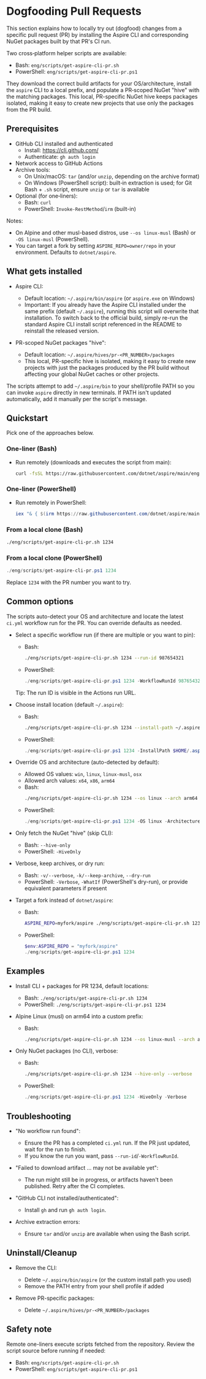 # Dogfooding Pull Requests

This section explains how to locally try out (dogfood) changes from a specific pull request (PR) by installing the Aspire CLI and corresponding NuGet packages built by that PR's CI run.

Two cross‑platform helper scripts are available:
- Bash: `eng/scripts/get-aspire-cli-pr.sh`
- PowerShell: `eng/scripts/get-aspire-cli-pr.ps1`

They download the correct build artifacts for your OS/architecture, install the `aspire` CLI to a local prefix, and populate a PR‑scoped NuGet "hive" with the matching packages. This local, PR-specific NuGet hive keeps packages isolated, making it easy to create new projects that use only the packages from the PR build.

## Prerequisites

- GitHub CLI installed and authenticated
  - Install: https://cli.github.com/
  - Authenticate: `gh auth login`
- Network access to GitHub Actions
- Archive tools:
  - On Unix/macOS: `tar` (and/or `unzip`, depending on the archive format)
  - On Windows (PowerShell script): built‑in extraction is used; for Git Bash + `.sh` script, ensure `unzip` or `tar` is available
- Optional (for one‑liners):
  - Bash: `curl`
  - PowerShell: `Invoke-RestMethod`/`irm` (built-in)

Notes:
- On Alpine and other musl-based distros, use `--os linux-musl` (Bash) or `-OS linux-musl` (PowerShell).
- You can target a fork by setting `ASPIRE_REPO=owner/repo` in your environment. Defaults to `dotnet/aspire`.

## What gets installed

- Aspire CLI:
  - Default location: `~/.aspire/bin/aspire` (or `aspire.exe` on Windows)
  - Important: If you already have the Aspire CLI installed under the same prefix (default `~/.aspire`), running this script will overwrite that installation. To switch back to the official build, simply re-run the standard Aspire CLI install script referenced in the README to reinstall the released version.

- PR-scoped NuGet packages "hive":
  - Default location: `~/.aspire/hives/pr-<PR_NUMBER>/packages`
  - This local, PR-specific hive is isolated, making it easy to create new projects with just the packages produced by the PR build without affecting your global NuGet caches or other projects.

The scripts attempt to add `~/.aspire/bin` to your shell/profile PATH so you can invoke `aspire` directly in new terminals. If PATH isn't updated automatically, add it manually per the script's message.

## Quickstart

Pick one of the approaches below.

### One-liner (Bash)

- Run remotely (downloads and executes the script from main):
  ```bash
  curl -fsSL https://raw.githubusercontent.com/dotnet/aspire/main/eng/scripts/get-aspire-cli-pr.sh | bash -s -- 1234
  ```

### One-liner (PowerShell)

- Run remotely in PowerShell:
  ```powershell
  iex "& { $(irm https://raw.githubusercontent.com/dotnet/aspire/main/eng/scripts/get-aspire-cli-pr.ps1) } 1234"
  ```

### From a local clone (Bash)

```bash
./eng/scripts/get-aspire-cli-pr.sh 1234
```

### From a local clone (PowerShell)

```powershell
./eng/scripts/get-aspire-cli-pr.ps1 1234
```

Replace `1234` with the PR number you want to try.

## Common options

The scripts auto-detect your OS and architecture and locate the latest `ci.yml` workflow run for the PR. You can override defaults as needed.

- Select a specific workflow run (if there are multiple or you want to pin):
  - Bash:
    ```bash
    ./eng/scripts/get-aspire-cli-pr.sh 1234 --run-id 987654321
    ```
  - PowerShell:
    ```powershell
    ./eng/scripts/get-aspire-cli-pr.ps1 1234 -WorkflowRunId 987654321
    ```
  Tip: The run ID is visible in the Actions run URL.

- Choose install location (default `~/.aspire`):
  - Bash:
    ```bash
    ./eng/scripts/get-aspire-cli-pr.sh 1234 --install-path ~/.aspire-pr
    ```
  - PowerShell:
    ```powershell
    ./eng/scripts/get-aspire-cli-pr.ps1 1234 -InstallPath $HOME/.aspire-pr
    ```

- Override OS and architecture (auto-detected by default):
  - Allowed OS values: `win`, `linux`, `linux-musl`, `osx`
  - Allowed arch values: `x64`, `x86`, `arm64`
  - Bash:
    ```bash
    ./eng/scripts/get-aspire-cli-pr.sh 1234 --os linux --arch arm64
    ```
  - PowerShell:
    ```powershell
    ./eng/scripts/get-aspire-cli-pr.ps1 1234 -OS linux -Architecture arm64
    ```

- Only fetch the NuGet "hive" (skip CLI):
  - Bash: `--hive-only`
  - PowerShell: `-HiveOnly`

- Verbose, keep archives, or dry run:
  - Bash: `-v/--verbose`, `-k/--keep-archive`, `--dry-run`
  - PowerShell: `-Verbose`, `-WhatIf` (PowerShell's dry-run), or provide equivalent parameters if present

- Target a fork instead of `dotnet/aspire`:
  - Bash:
    ```bash
    ASPIRE_REPO=myfork/aspire ./eng/scripts/get-aspire-cli-pr.sh 1234
    ```
  - PowerShell:
    ```powershell
    $env:ASPIRE_REPO = "myfork/aspire"
    ./eng/scripts/get-aspire-cli-pr.ps1 1234
    ```

## Examples

- Install CLI + packages for PR 1234, default locations:
  - Bash: `./eng/scripts/get-aspire-cli-pr.sh 1234`
  - PowerShell: `./eng/scripts/get-aspire-cli-pr.ps1 1234`

- Alpine Linux (musl) on arm64 into a custom prefix:
  - Bash:
    ```bash
    ./eng/scripts/get-aspire-cli-pr.sh 1234 --os linux-musl --arch arm64 --install-path ~/.aspire-alpine
    ```

- Only NuGet packages (no CLI), verbose:
  - Bash:
    ```bash
    ./eng/scripts/get-aspire-cli-pr.sh 1234 --hive-only --verbose
    ```
  - PowerShell:
    ```powershell
    ./eng/scripts/get-aspire-cli-pr.ps1 1234 -HiveOnly -Verbose
    ```

## Troubleshooting

- "No workflow run found":
  - Ensure the PR has a completed `ci.yml` run. If the PR just updated, wait for the run to finish.
  - If you know the run you want, pass `--run-id`/`-WorkflowRunId`.

- "Failed to download artifact … may not be available yet":
  - The run might still be in progress, or artifacts haven't been published. Retry after the CI completes.

- "GitHub CLI not installed/authenticated":
  - Install `gh` and run `gh auth login`.

- Archive extraction errors:
  - Ensure `tar` and/or `unzip` are available when using the Bash script.

## Uninstall/Cleanup

- Remove the CLI:
  - Delete `~/.aspire/bin/aspire` (or the custom install path you used)
  - Remove the PATH entry from your shell profile if added

- Remove PR-specific packages:
  - Delete `~/.aspire/hives/pr-<PR_NUMBER>/packages`

## Safety note

Remote one-liners execute scripts fetched from the repository. Review the script source before running if needed:
- Bash: `eng/scripts/get-aspire-cli-pr.sh`
- PowerShell: `eng/scripts/get-aspire-cli-pr.ps1`